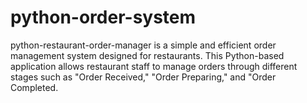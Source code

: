 # python-order-system
python-restaurant-order-manager is a simple and efficient order management system designed for restaurants. This Python-based application allows restaurant staff to manage orders through different stages such as "Order Received," "Order Preparing," and "Order Completed.
